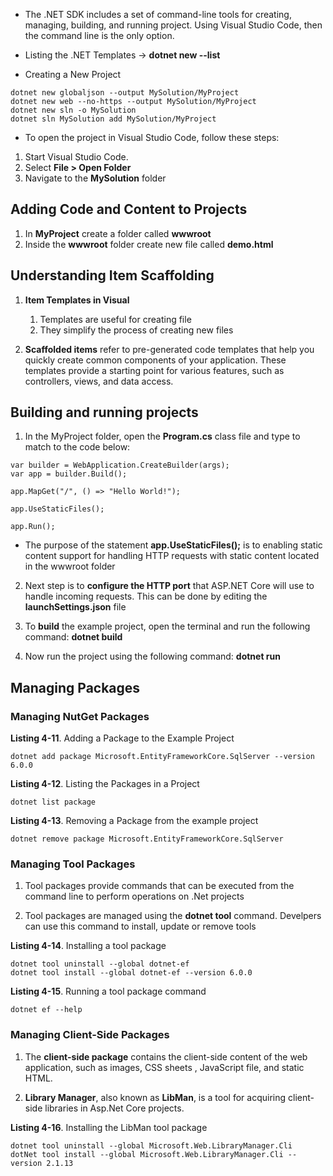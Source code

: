 * The .NET SDK includes a set of command-line tools for creating, managing, building, and running project. Using Visual Studio Code, then the command line is the only option.
  
* Listing the .NET Templates -> **dotnet new --list**
  
* Creating a New Project

```
dotnet new globaljson --output MySolution/MyProject
dotnet new web --no-https --output MySolution/MyProject
dotnet new sln -o MySolution
dotnet sln MySolution add MySolution/MyProject
```

* To open the project in Visual Studio Code, follow these steps:

1. Start Visual Studio Code.
2. Select **File > Open Folder**
3. Navigate to the **MySolution** folder

## Adding Code and Content to Projects

1. In **MyProject** create a folder called **wwwroot**
2. Inside the **wwwroot** folder create new file called **demo.html**
   
## Understanding Item Scaffolding

1. **Item Templates in Visual**  

   1. Templates are useful for creating file
   2. They simplify the process of creating new files

2. **Scaffolded items** refer to pre-generated code templates that help you quickly create common components of your application. These templates provide a starting point for various features, such as controllers, views, and data access.

## Building and running projects

1. In the MyProject folder, open the **Program.cs** class file and type to match to the code below:

```
var builder = WebApplication.CreateBuilder(args);
var app = builder.Build();

app.MapGet("/", () => "Hello World!");

app.UseStaticFiles();

app.Run();
```

* The purpose of the statement **app.UseStaticFiles();** is to enabling static content support for handling HTTP requests with static content located in the wwwroot folder

2. Next step is to **configure the HTTP port** that ASP.NET Core will use to handle incoming requests. This can be done by editing the **launchSettings.json** file
   
3. To **build** the example project, open the terminal and run the following command: **dotnet build**

4. Now run the project using the following command: **dotnet run**

## Managing Packages

### Managing NutGet Packages

**Listing 4-11**. Adding a Package to the Example Project

```
dotnet add package Microsoft.EntityFrameworkCore.SqlServer --version 6.0.0
```

**Listing 4-12**. Listing the Packages in a Project

```
dotnet list package
```

**Listing 4-13**. Removing a Package from the example project

```
dotnet remove package Microsoft.EntityFrameworkCore.SqlServer
```

### Managing Tool Packages

1. Tool packages provide commands that can be executed from the command line to perform operations on .Net projects

2. Tool packages are managed using the **dotnet tool** command. Develpers can use this command to install, update or remove tools

**Listing 4-14**. Installing a tool package

```
dotnet tool uninstall --global dotnet-ef
dotnet tool install --global dotnet-ef --version 6.0.0
```

**Listing 4-15**. Running a tool package command

```
dotnet ef --help
```

### Managing Client-Side Packages

1. The **client-side package** contains the client-side content of the web application, such as images, CSS sheets , JavaScript file, and static HTML.

2. **Library Manager**, also known as **LibMan**, is a tool for acquiring client-side libraries in Asp.Net Core projects.

**Listing 4-16**. Installing the LibMan tool package

```
dotnet tool uninstall --global Microsoft.Web.LibraryManager.Cli
dotNet tool install --global Microsoft.Web.LibraryManager.Cli --version 2.1.13
```
